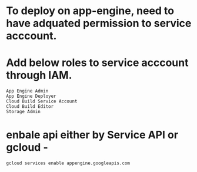
# To deploy on app-engine, need to have adquated permission to service acccount.
# Add below roles to service acccount through IAM.

    App Engine Admin
    App Engine Deployer
    Cloud Build Service Account
    Cloud Build Editor
    Storage Admin
    
# enbale api either by Service API or gcloud - 

    gcloud services enable appengine.googleapis.com
